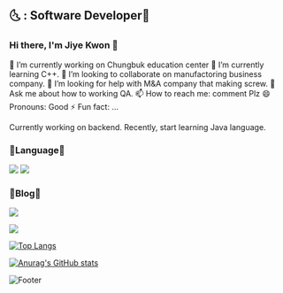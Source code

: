 
## 🌜 : Software Developer🙏

### Hi there, I'm Jiye Kwon 👋
🔭 I’m currently working on Chungbuk education center
🌱 I’m currently learning C++.
👯 I’m looking to collaborate on manufactoring business company.
🤔 I’m looking for help with M&A company that making screw.
💬 Ask me about how to working QA.
📫 How to reach me: comment Plz
😄 Pronouns: Good
⚡ Fun fact: ...

Currently working on backend. Recently, start learning Java language.
<!--
**kwonjiye/kwonjiye** is a ✨ _special_ ✨ repository because its `README.md` (this file) appears on your GitHub profile.

Here are some ideas to get you started:
-->

### 💙Language💙

<img src="https://img.shields.io/badge/C++-green?style=flat&logo=C++&logoColor=00599C"/></a>
<img src="https://img.shields.io/badge/C-gray?style=flat&logo=C&logoColor=A8B9CC"/></a>


### 💜Blog💜
<a href="https://velog.io/@whojiye"><img src="https://img.shields.io/badge/Velog-3DDC84?style=flat-square&logo=Blogger&logoColor=white"/></a>

<a href="https://github.com/kwonjiye"><img src="https://hits.seeyoufarm.com/api/count/incr/badge.svg?url=https%3A%2F%2Fgithub.com%2Fseondal&count_bg=%23000000&title_bg=%23000000&icon=github.svg&icon_color=%23E7E7E7&title=GitHub&edge_flat=false)"/></a>


[![Top Langs](https://github-readme-stats.vercel.app/api/top-langs/?username=kwonjiye)](https://github.com/kwonjiye/github-readme-stats)

[![Anurag's GitHub stats](https://github-readme-stats.vercel.app/api?username=kwonjiye)](https://github.com/kwonjiye/github-readme-stats)

![Footer](https://capsule-render.vercel.app/api?type=waving&color=auto&height=200&section=footer)
